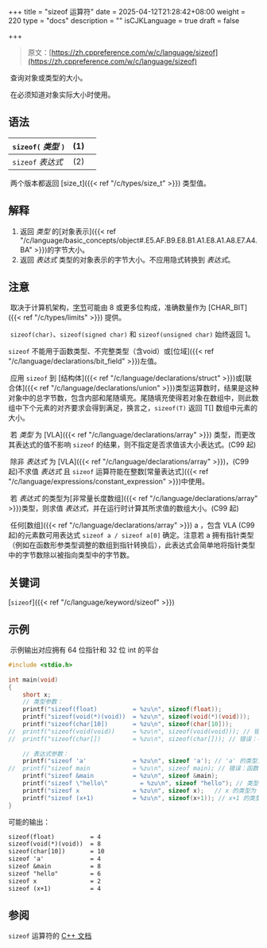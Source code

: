 +++
title = "sizeof 运算符"
date = 2025-04-12T21:28:42+08:00
weight = 220
type = "docs"
description = ""
isCJKLanguage = true
draft = false

+++

> 原文：[https://zh.cppreference.com/w/c/language/sizeof](https://zh.cppreference.com/w/c/language/sizeof)

​	查询对象或类型的大小。

​	在必须知道对象实际大小时使用。

## 语法

| `sizeof(` *类型* `)` | (1)  |      |
| -------------------- | ---- | ---- |
| `sizeof` *表达式*    | (2)  |      |

​	两个版本都返回 [size_t]({{< ref "/c/types/size_t" >}}) 类型值。

## 解释

1) 返回 *类型* 的[对象表示]({{< ref "/c/language/basic_concepts/object#.E5.AF.B9.E8.B1.A1.E8.A1.A8.E7.A4.BA" >}})的字节大小。
2) 返回 *表达式* 类型的对象表示的字节大小。不应用隐式转换到 *表达式*。

## 注意

​	取决于计算机架构，[字节](https://en.wikipedia.org/wiki/byte)可能由 8 或更多位构成，准确数量作为 [CHAR_BIT]({{< ref "/c/types/limits" >}}) 提供。

​	`sizeof(char)`、`sizeof(signed char)` 和 `sizeof(unsigned char)` 始终返回 1。

`sizeof` 不能用于函数类型、不完整类型（含void）或[位域]({{< ref "/c/language/declarations/bit_field" >}})左值。

​	应用 `sizeof` 到 [结构体]({{< ref "/c/language/declarations/struct" >}})或[联合体]({{< ref "/c/language/declarations/union" >}})类型运算数时，结果是这种对象中的总字节数，包含内部和尾随填充。尾随填充使得若对象在数组中，则此数组中下个元素的对齐要求会得到满足，换言之，`sizeof(T)` 返回 T[] 数组中元素的大小。

​	若 *类型* 为 [VLA]({{< ref "/c/language/declarations/array" >}}) 类型，而更改其表达式的值不影响 `sizeof` 的结果，则不指定是否求值该大小表达式。(C99 起)

​	除非 *表达式* 为 [VLA]({{< ref "/c/language/declarations/array" >}})，(C99 起)不求值 *表达式* 且 `sizeof` 运算符能在整数[常量表达式]({{< ref "/c/language/expressions/constant_expression" >}})中使用。

​	若 *表达式* 的类型为[非常量长度数组]({{< ref "/c/language/declarations/array" >}})类型，则求值 *表达式*，并在运行时计算其所求值的数组大小。(C99 起)

​	任何[数组]({{< ref "/c/language/declarations/array" >}}) a ，包含 VLA (C99 起)的元素数可用表达式 `sizeof a / sizeof a[0]` 确定。注意若 a 拥有指针类型（例如在函数形参类型调整的数组到指针转换后），此表达式会简单地将指针类型中的字节数除以被指向类型中的字节数。

## 关键词

[`sizeof`]({{< ref "/c/language/keyword/sizeof" >}})

## 示例

​	示例输出对应拥有 64 位指针和 32 位 int 的平台

```c
#include <stdio.h>
 
int main(void)
{
    short x;
    // 类型参数：
    printf("sizeof(float)          = %zu\n", sizeof(float));
    printf("sizeof(void(*)(void))  = %zu\n", sizeof(void(*)(void)));
    printf("sizeof(char[10])       = %zu\n", sizeof(char[10]));
//  printf("sizeof(void(void))     = %zu\n", sizeof(void(void))); // 错误：函数类型
//  printf("sizeof(char[])         = %zu\n", sizeof(char[])); // 错误：不完整类型
 
    // 表达式参数：
    printf("sizeof 'a'             = %zu\n", sizeof 'a'); // 'a' 的类型为 int
//  printf("sizeof main            = %zu\n", sizeof main); // 错误：函数类型
    printf("sizeof &main           = %zu\n", sizeof &main);
    printf("sizeof \"hello\"         = %zu\n", sizeof "hello"); // 类型为 char[6]
    printf("sizeof x               = %zu\n", sizeof x);   // x 的类型为 short
    printf("sizeof (x+1)           = %zu\n", sizeof(x+1)); // x+1 的类型为 int
}
```

可能的输出：

```txt
sizeof(float)          = 4
sizeof(void(*)(void))  = 8
sizeof(char[10])       = 10
sizeof 'a'             = 4
sizeof &main           = 8
sizeof "hello"         = 6
sizeof x               = 2
sizeof (x+1)           = 4
```

## 参阅

`sizeof` 运算符的 [C++ 文档](https://zh.cppreference.com/w/cpp/language/sizeof)
